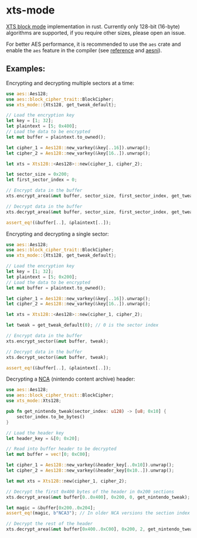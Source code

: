 # xts-mode

[XTS block mode](https://en.wikipedia.org/wiki/Disk_encryption_theory#XEX-based_tweaked-codebook_mode_with_ciphertext_stealing_(XTS)) implementation in rust. Currently only 128-bit (16-byte) algorithms are supported, if you
require other sizes, please open an issue.

For better AES performance, it is recommended to use the `aes` crate and enable the `aes` feature in
the compiler (see [reference](https://doc.rust-lang.org/reference/attributes/codegen.html#the-target_feature-attribute)
and [aesni](https://docs.rs/aesni/)).

## Examples:

Encrypting and decrypting multiple sectors at a time:
```rust
use aes::Aes128;
use aes::block_cipher_trait::BlockCipher;
use xts_mode::{Xts128, get_tweak_default};

// Load the encryption key
let key = [1; 32];
let plaintext = [5; 0x400];
// Load the data to be encrypted
let mut buffer = plaintext.to_owned();

let cipher_1 = Aes128::new_varkey(&key[..16]).unwrap();
let cipher_2 = Aes128::new_varkey(&key[16..]).unwrap();

let xts = Xts128::<Aes128>::new(cipher_1, cipher_2);

let sector_size = 0x200;
let first_sector_index = 0;

// Encrypt data in the buffer
xts.encrypt_area(&mut buffer, sector_size, first_sector_index, get_tweak_default);

// Decrypt data in the buffer
xts.decrypt_area(&mut buffer, sector_size, first_sector_index, get_tweak_default);

assert_eq!(&buffer[..], &plaintext[..]);
```

Encrypting and decrypting a single sector:
```rust
use aes::Aes128;
use aes::block_cipher_trait::BlockCipher;
use xts_mode::{Xts128, get_tweak_default};

// Load the encryption key
let key = [1; 32];
let plaintext = [5; 0x200];
// Load the data to be encrypted
let mut buffer = plaintext.to_owned();

let cipher_1 = Aes128::new_varkey(&key[..16]).unwrap();
let cipher_2 = Aes128::new_varkey(&key[16..]).unwrap();

let xts = Xts128::<Aes128>::new(cipher_1, cipher_2);

let tweak = get_tweak_default(0); // 0 is the sector index

// Encrypt data in the buffer
xts.encrypt_sector(&mut buffer, tweak);

// Decrypt data in the buffer
xts.decrypt_sector(&mut buffer, tweak);

assert_eq!(&buffer[..], &plaintext[..]);
```

Decrypting a [NCA](https://switchbrew.org/wiki/NCA_Format) (nintendo content archive) header:
```rust
use aes::Aes128;
use aes::block_cipher_trait::BlockCipher;
use xts_mode::Xts128;

pub fn get_nintendo_tweak(sector_index: u128) -> [u8; 0x10] {
    sector_index.to_be_bytes()
}

// Load the header key
let header_key = &[0; 0x20];

// Read into buffer header to be decrypted
let mut buffer = vec![0; 0xC00];

let cipher_1 = Aes128::new_varkey(&header_key[..0x10]).unwrap();
let cipher_2 = Aes128::new_varkey(&header_key[0x10..]).unwrap();

let mut xts = Xts128::new(cipher_1, cipher_2);

// Decrypt the first 0x400 bytes of the header in 0x200 sections
xts.decrypt_area(&mut buffer[0..0x400], 0x200, 0, get_nintendo_tweak);

let magic = &buffer[0x200..0x204];
assert_eq!(magic, b"NCA3"); // In older NCA versions the section index used in header encryption was different

// Decrypt the rest of the header
xts.decrypt_area(&mut buffer[0x400..0xC00], 0x200, 2, get_nintendo_tweak);
```
